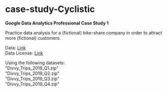 # case-study-Cyclistic
**Google Data Analytics Professional Case Study 1**

Practice data analysis for a (fictional) bike-share company in order to attract more (fictional) customers.

Data: [Link](https://divvy-tripdata.s3.amazonaws.com/index.html)  
Data License: [Link](https://divvybikes.com/data-license-agreement)  

Using the following datasets:  
"Divvy_Trips_2019_Q1.zip"  
"Divvy_Trips_2019_Q2.zip"  
"Divvy_Trips_2019_Q3.zip"  
"Divvy_Trips_2019_Q4.zip"
